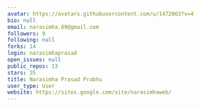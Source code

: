 ```yaml
---
avatar: https://avatars.githubusercontent.com/u/1472063?v=4
bio: null
email: narasimha.89@gmail.com
followers: 9
following: null
forks: 14
login: narasimhaprasad
open_issues: null
public_repos: 13
stars: 35
title: Narasimha Prasad Prabhu
user_type: User
website: https://sites.google.com/site/narasimhaweb/
---
```

